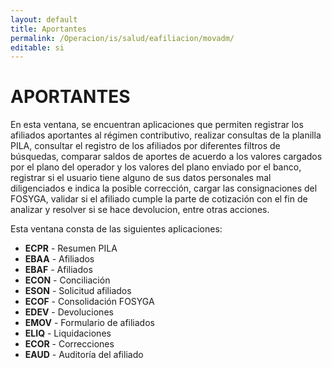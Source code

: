 ```yaml
---
layout: default
title: Aportantes
permalink: /Operacion/is/salud/eafiliacion/movadm/
editable: si
---
```


# APORTANTES  

En esta ventana, se encuentran aplicaciones que permiten registrar los afiliados aportantes al régimen contributivo, realizar consultas de la planilla PILA, consultar el registro de los afiliados por diferentes filtros de búsquedas, comparar saldos de aportes de acuerdo a los valores cargados por el plano del operador y los valores del plano enviado por el banco, registrar si el usuario tiene alguno de sus datos personales mal diligenciados e indica la posible corrección, cargar las consignaciones del FOSYGA, validar si el afiliado cumple la parte de cotización con el fin de analizar y resolver si se hace devolucion, entre otras acciones.  

Esta ventana consta de las siguientes aplicaciones:  

* **ECPR** - Resumen PILA  
* **EBAA** - Afiliados  
* **EBAF** - Afiliados  
* **ECON** - Conciliación  
* **ESON** - Solicitud afiliados  
* **ECOF** - Consolidación FOSYGA  
* **EDEV** - Devoluciones  
* **EMOV** - Formulario de afiliados  
* **ELIQ** - Liquidaciones  
* **ECOR** - Correcciones  
* **EAUD** - Auditoría del afiliado  


